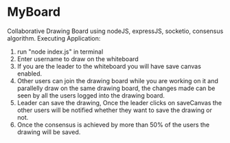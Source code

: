 # MyBoard
Collaborative Drawing Board using nodeJS, expressJS, socketio, consensus algorithm.
Executing Application:
1. run "node index.js" in terminal
2. Enter username to draw on the whiteboard
3. If you are the leader to the whiteboard you will have save canvas enabled.
4. Other users can join the drawing board while you are working on it and parallelly draw on the same drawing board,
   the changes made can be seen by all the users logged into the drawing board.
5. Leader can save the drawing, Once the leader clicks on saveCanvas the other users will be notified whether they want to save the drawing or not.
6. Once the consensus is achieved by more than 50% of the users the drawing will be saved.

